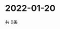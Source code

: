 # 2022-01-20
  共 0条

  <!-- BEGIN -->
  <!-- 最后更新时间Thu Jan 20 2022 03:03:08 GMT+0000 (Coordinated Universal Time) -->
  
  <!-- END -->
  
  